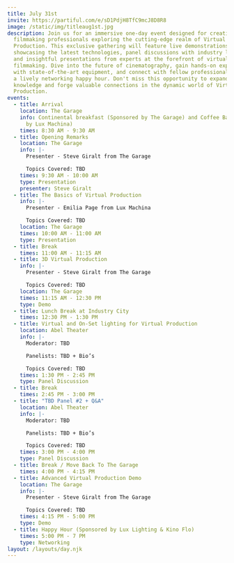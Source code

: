```yaml
---
title: July 31st
invite: https://partiful.com/e/sD1PdjH8TfC9mcJ8D8R8
image: /static/img/titleaug1st.jpg
description: Join us for an immersive one-day event designed for creative
  filmmaking professionals exploring the cutting-edge realm of Virtual
  Production. This exclusive gathering will feature live demonstrations
  showcasing the latest technologies, panel discussions with industry leaders,
  and insightful presentations from experts at the forefront of virtual
  filmmaking. Dive into the future of cinematography, gain hands-on experience
  with state-of-the-art equipment, and connect with fellow professionals during
  a lively networking happy hour. Don't miss this opportunity to expand your
  knowledge and forge valuable connections in the dynamic world of Virtual
  Production.
events:
  - title: Arrival
    location: The Garage
    info: Continental breakfast (Sponsored by The Garage) and Coffee Bar (Sponsored
      by Lux Machina)
    times: 8:30 AM - 9:30 AM
  - title: Opening Remarks
    location: The Garage
    info: |-
      Presenter - Steve Giralt from The Garage

      Topics Covered: TBD
    times: 9:30 AM - 10:00 AM
    type: Presentation
    presenter: Steve Giralt
  - title: The Basics of Virtual Production
    info: |-
      Presenter - Emilia Page from Lux Machina

      Topics Covered: TBD
    location: The Garage
    times: 10:00 AM - 11:00 AM
    type: Presentation
  - title: Break
    times: 11:00 AM - 11:15 AM
  - title: 3D Virtual Production
    info: |-
      Presenter - Steve Giralt from The Garage

      Topics Covered: TBD
    location: The Garage
    times: 11:15 AM - 12:30 PM
    type: Demo
  - title: Lunch Break at Industry City
    times: 12:30 PM - 1:30 PM
  - title: Virtual and On-Set lighting for Virtual Production
    location: Abel Theater
    info: |-
      Moderator: TBD

      Panelists: TBD + Bio’s

      Topics Covered: TBD
    times: 1:30 PM - 2:45 PM
    type: Panel Discussion
  - title: Break
    times: 2:45 PM - 3:00 PM
  - title: "TBD Panel #2 + Q&A"
    location: Abel Theater
    info: |-
      Moderator: TBD

      Panelists: TBD + Bio’s

      Topics Covered: TBD
    times: 3:00 PM - 4:00 PM
    type: Panel Discussion
  - title: Break / Move Back To The Garage
    times: 4:00 PM - 4:15 PM
  - title: Advanced Virtual Production Demo
    location: The Garage
    info: |-
      Presenter - Steve Giralt from The Garage

      Topics Covered: TBD
    times: 4:15 PM - 5:00 PM
    type: Demo
  - title: Happy Hour (Sponsored by Lux Lighting & Kino Flo)
    times: 5:00 PM - 7 PM
    type: Networking
layout: /layouts/day.njk
---
```

